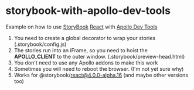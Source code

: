# storybook-with-apollo-dev-tools

Example on how to use [StoryBook](https://github.com/storybooks/storybook) [React](https://storybook.js.org/basics/guide-react/) with [Apollo Dev Tools](https://github.com/apollographql/apollo-client-devtools)

  1. You need to create a global decorator to wrap your stories (.storybook/config.js)
  2. The stories run into an iFrame, so you need to hoist the __APOLLO_CLIENT__ to the outer window. (.storybook/preview-head.html)
  3. You don't need to use any Apollo addons to make this work
  4. Sometimes you will need to reboot the browser. (I'm not yet sure why)
  5. Works for @storybook/react@4.0.0-alpha.16 (and maybe other versions too)
